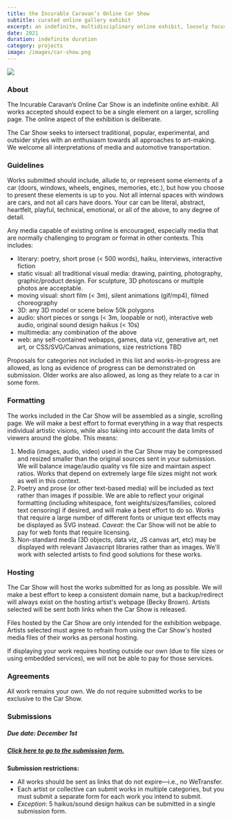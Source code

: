 ```yaml
---
title: the Incurable Caravan’s Online Car Show
subtitle: curated online gallery exhibit
excerpt: an indefinite, multidisciplinary online exhibit, loosely focused on interpretations of automotive transportation
date: 2021
duration: indefinite duration
category: projects
image: /images/car-show.png
---
```


![](/images/car-show.png)

### About

The Incurable Caravan’s Online Car Show is an indefinite online exhibit. All works accepted should expect to be a single element on a larger, scrolling page. The online aspect of the exhibition is deliberate.

The Car Show seeks to intersect traditional, popular, experimental, and outsider styles with an enthusiasm towards all approaches to art-making. We welcome all interpretations of media and automotive transportation.

### Guidelines

Works submitted should include, allude to, or represent some elements of a car (doors, windows, wheels, engines, memories, etc.), but how you choose to present these elements is up to you. Not all internal spaces with windows are cars, and not all cars have doors. Your car can be literal, abstract, heartfelt, playful, technical, emotional, or all of the above, to any degree of detail.

Any media capable of existing online is encouraged, especially media that are normally challenging to program or format in other contexts. This includes:

* literary: poetry, short prose (< 500 words), haiku, interviews, interactive fiction
* static visual: all traditional visual media: drawing, painting, photography, graphic/product design. For sculpture, 3D photoscans or multiple photos are acceptable.
* moving visual: short film (< 3m), silent animations (gif/mp4), filmed choreography
* 3D: any 3D model or scene below 50k polygons
* audio: short pieces or songs (< 3m, loopable or not), interactive web audio, original sound design haikus (< 10s)
* multimedia: any combination of the above
* web: any self-contained webapps, games, data viz, generative art, net art, or CSS/SVG/Canvas animations, size restrictions TBD

Proposals for categories not included in this list and works-in-progress are allowed, as long as evidence of progress can be demonstrated on submission. Older works are also allowed, as long as they relate to a car in some form.

### Formatting

The works included in the Car Show will be assembled as a single, scrolling page. We will make a best effort to format everything in a way that respects individual artistic visions, while also taking into account the data limits of viewers around the globe. This means:

1. Media (images, audio, video) used in the Car Show may be compressed and resized smaller than the original sources sent in your submission. We will balance image/audio quality vs file size and maintain aspect ratios. Works that depend on extremely large file sizes might not work as well in this context. 
2. Poetry and prose (or other text-based media) will be included as text rather than images if possible. We are able to reflect your original formatting (including whitespace, font weights/sizes/families, colored text censoring) if desired, and will make a best effort to do so. Works that require a large number of different fonts or unique text effects may be displayed as SVG instead. *Caveat*: the Car Show will not be able to pay for web fonts that require licensing.
3. Non-standard media (3D objects, data viz, JS canvas art, etc) may be displayed with relevant Javascript libraries rather than as images. We'll work with selected artists to find good solutions for these works.

### Hosting

The Car Show will host the works submitted for as long as possible. We will make a best effort to keep a consistent domain name, but a backup/redirect will always exist on the hosting artist's webpage (Becky Brown). Artists selected will be sent both links when the Car Show is released.

Files hosted by the Car Show are only intended for the exhibition webpage. Artists selected must agree to refrain from using the Car Show's hosted media files of their works as personal hosting.

If displaying your work requires hosting outside our own (due to file sizes or using embedded services), we will not be able to pay for those services.

### Agreements

All work remains your own. We do not require submitted works to be exclusive to the Car Show.

### Submissions

##### Due date: December 1st

##### [Click here to go to the submission form.](https://forms.gle/bGsT6VohLXpGiANb7)

**Submission restrictions:**

* All works should be sent as links that do not expire––i.e., no WeTransfer.
* Each artist or collective can submit works in multiple categories, but you must submit a separate form for each work you intend to submit.
* *Exception*: 5 haikus/sound design haikus can be submitted in a single submission form.